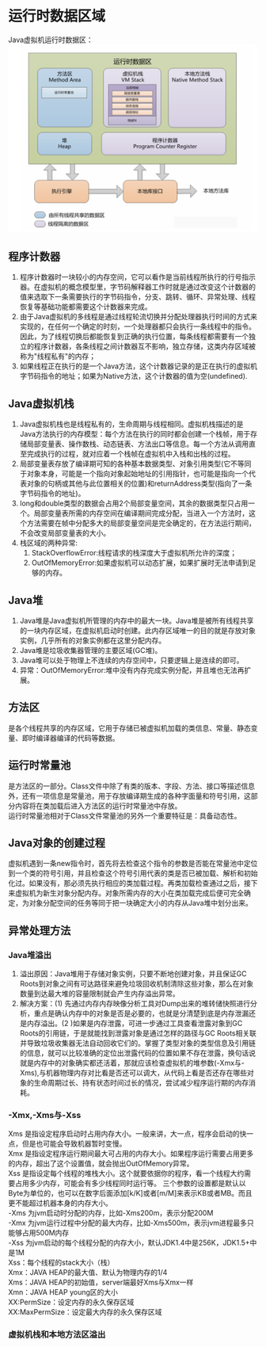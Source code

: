 # 运行时数据区域
Java虚拟机运行时数据区：
<img src="image/java虚拟机运行时数据区.PNG"/>
## 程序计数器
1. 程序计数器时一块较小的内存空间，它可以看作是当前线程所执行的行号指示器。在虚拟机的概念模型里，字节码解释器工作时就是通过改变这个计数器的值来选取下一条需要执行的字节码指令，分支、跳转、循环、异常处理、线程恢复等基础功能都需要这个计数器来完成。
2. 由于Java虚拟机的多线程是通过线程轮流切换并分配处理器执行时间的方式来实现的，在任何一个确定的时刻，一个处理器都只会执行一条线程中的指令。因此，为了线程切换后都能恢复到正确的执行位置，每条线程都需要有一个独立的程序计数器，各条线程之间计数器互不影响，独立存储，这类内存区域被称为"线程私有"的内存；
3. 如果线程正在执行的是一个Java方法，这个计数器记录的是正在执行的虚拟机字节码指令的地址；如果为Native方法，这个计数器的值为空(undefined).
## Java虚拟机栈
1. Java虚拟机栈也是线程私有的，生命周期与线程相同。虚拟机栈描述的是Java方法执行的内存模型：每个方法在执行的同时都会创建一个栈帧，用于存储局部变量表、操作数栈、动态链表、方法出口等信息。每一个方法从调用直至完成执行的过程，就对应着一个栈帧在虚拟机中入栈和出栈的过程。
2. 局部变量表存放了编译期可知的各种基本数据类型、对象引用类型(它不等同于对象本身，可能是一个指向对象起始地址的引用指针，也可能是指向一个代表对象的句柄或其他与此位置相关的位置)和returnAddress类型(指向了一条字节码指令的地址)。
3. long和double类型的数据会占用2个局部变量空间，其余的数据类型只占用一个。局部变量表所需的内存空间在编译期间完成分配，当进入一个方法时，这个方法需要在帧中分配多大的局部变量空间是完全确定的，在方法运行期间，不会改变局部变量表的大小。
4. 栈区域的两种异常:
    1. StackOverflowError:线程请求的栈深度大于虚拟机所允许的深度；
    2. OutOfMemoryError:如果虚拟机可以动态扩展，如果扩展时无法申请到足够的内存。
## Java堆
1. Java堆是Java虚拟机所管理的内存中的最大一块。Java堆是被所有线程共享的一块内存区域，在虚拟机启动时创建。此内存区域唯一的目的就是存放对象实例，几乎所有的对象实例都在这里分配内存。
2. Java堆是垃圾收集器管理的主要区域(GC堆)。
3. Java堆可以处于物理上不连续的内存空间中，只要逻辑上是连续的即可。
4. 异常：OutOfMemoryError:堆中没有内存完成实例分配，并且堆也无法再扩展。
## 方法区
是各个线程共享的内存区域，它用于存储已被虚拟机加载的类信息、常量、静态变量、即时编译器编译的代码等数据。
## 运行时常量池
是方法区的一部分。Class文件中除了有类的版本、字段、方法、接口等描述信息外，还有一项信息是常量池，用于存放编译期生成的各种字面量和符号引用，这部分内容将在类加载后进入方法区的运行时常量池中存放。  
运行时常量池相对于Class文件常量池的另外一个重要特征是：具备动态性。
## Java对象的创建过程
虚拟机遇到一条new指令时，首先将去检查这个指令的参数是否能在常量池中定位到一个类的符号引用，并且检查这个符号引用代表的类是否已被加载、解析和初始化过。如果没有，那必须先执行相应的类加载过程。再类加载检查通过之后，接下来虚拟机为新生对象分配内存。对象所需内存的大小在类加载完成后便可完全确定，为对象分配空间的任务等同于把一块确定大小的内存从Java堆中划分出来。
## 异常处理方法
### Java堆溢出
1. 溢出原因：Java堆用于存储对象实例，只要不断地创建对象，并且保证GC Roots到对象之间有可达路径来避免垃圾回收机制清除这些对象，那么在对象数量到达最大堆的容量限制就会产生内存溢出异常。
2. 解决方案：(1) 先通过内存内存映像分析工具对Dump出来的堆转储快照进行分析，重点是确认内存中的对象是否是必要的，也就是分清楚到底是内存泄漏还是内存溢出。(2 )如果是内存泄露，可进一步通过工具查看泄露对象到GC Roots的引用链，于是就能找到泄露对象是通过怎样的路径与GC Roots相关联并导致垃圾收集器无法自动回收它们的。掌握了类型对象的类型信息及引用链的信息，就可以比较准确的定位出泄露代码的位置如果不存在泄露，换句话说就是内存中的对象确实都还活着，那就应该检查虚拟机的堆参数(-Xmx与-Xms),与机器物理内存对比看是否还可以调大，从代码上看是否还存在哪些对象的生命周期过长、持有状态时间过长的情况，尝试减少程序运行期的内存消耗。
### -Xmx,-Xms与-Xss
Xms 是指设定程序启动时占用内存大小。一般来讲，大一点，程序会启动的快一点，但是也可能会导致机器暂时变慢。  
Xmx 是指设定程序运行期间最大可占用的内存大小。如果程序运行需要占用更多的内存，超出了这个设置值，就会抛出OutOfMemory异常。  
Xss 是指设定每个线程的堆栈大小。这个就要依据你的程序，看一个线程大约需要占用多少内存，可能会有多少线程同时运行等。
三个参数的设置都是默认以Byte为单位的，也可以在数字后面添加[k/K]或者[m/M]来表示KB或者MB。而且更不能超过机器本身的内存大小。  
-Xms 为jvm启动时分配的内存，比如-Xms200m，表示分配200M  
-Xmx 为jvm运行过程中分配的最大内存，比如-Xms500m，表示jvm进程最多只能够占用500M内存  
-Xss 为jvm启动的每个线程分配的内存大小，默认JDK1.4中是256K，JDK1.5+中是1M  
Xss：每个线程的stack大小（栈）  
Xmx：JAVA HEAP的最大值、默认为物理内存的1/4  
Xms：JAVA HEAP的初始值，server端最好Xms与Xmx一样  
Xmn：JAVA HEAP young区的大小  
XX:PermSize：设定内存的永久保存区域  
XX:MaxPermSize：设定最大内存的永久保存区域
### 虚拟机栈和本地方法区溢出

